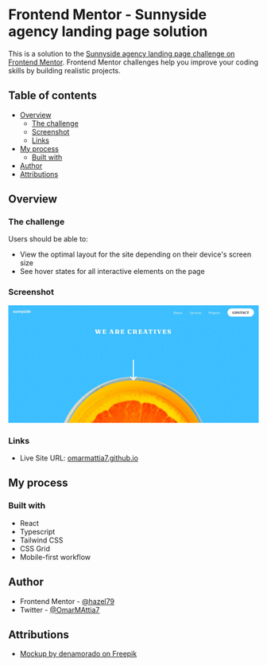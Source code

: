 # Frontend Mentor - Sunnyside agency landing page solution

This is a solution to the [Sunnyside agency landing page challenge on Frontend Mentor](https://www.frontendmentor.io/challenges/sunnyside-agency-landing-page-7yVs3B6ef). Frontend Mentor challenges help you improve your coding skills by building realistic projects.

## Table of contents

- [Overview](#overview)
  - [The challenge](#the-challenge)
  - [Screenshot](#screenshot)
  - [Links](#links)
- [My process](#my-process)
  - [Built with](#built-with)
- [Author](#author)
- [Attributions](#attributions)

## Overview

### The challenge

Users should be able to:

- View the optimal layout for the site depending on their device's screen size
- See hover states for all interactive elements on the page

### Screenshot

![](./screenshot.jpg)

### Links

- Live Site URL: [omarmattia7.github.io](https://omarmattia7.github.io/frontend-mentor-challenges/10-sunnyside-landing)

## My process

### Built with

- React
- Typescript
- Tailwind CSS
- CSS Grid
- Mobile-first workflow

## Author

- Frontend Mentor - [@hazel79](https://www.frontendmentor.io/profile/hazel79)
- Twitter - [@OmarMAttia7](https://twitter.com/OmarMAttia7)

## Attributions

- [Mockup by denamorado on Freepik](https://www.freepik.com/free-psd/digital-devices-screen-editable_32084754.htm#query=responsive%20website%20mockup&position=1&from_view=keyword)
